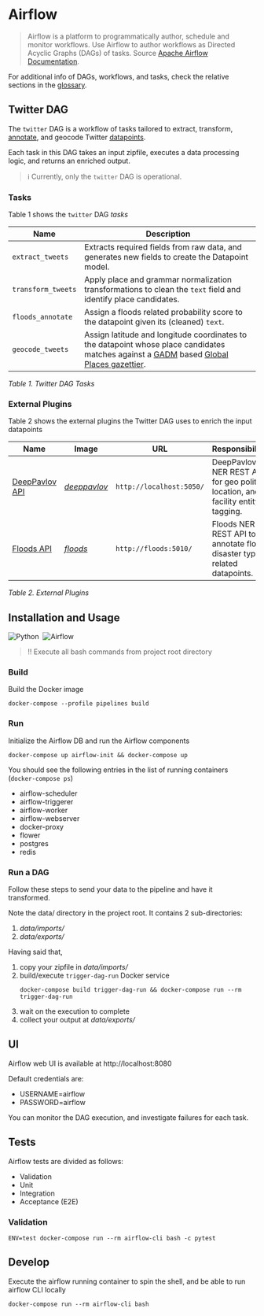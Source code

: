 # Airflow

> Airflow is a platform to programmatically author, schedule and monitor workflows.
> Use Airflow to author workflows as Directed Acyclic Graphs (DAGs) of tasks.
> Source [Apache Airflow Documentation](https://airflow.apache.org/docs/apache-airflow/2.2.3/index.html#apache-airflow-documentation).

For additional info of DAGs, workflows, and tasks, check the relative sections in the [glossary](../docs/glossary.md). 

## Twitter DAG

The `twitter` DAG is a workflow of tasks tailored to extract, transform,
[annotate](../docs/glossary.md#annotate), and geocode Twitter [datapoints](../docs/glossary.md#datapoint).

Each task in this DAG takes an input zipfile, executes a data processing logic,
and returns an enriched output.

> :information_source: Currently, only the `twitter` DAG is operational.

### Tasks

Table 1 shows the `twitter` DAG _tasks_

|Name|Description|
|----|-----------|
|`extract_tweets`|Extracts required fields from raw data, and generates new fields to create the Datapoint model.|
|`transform_tweets`|Apply place and grammar normalization transformations to clean the `text` field and identify place candidates.|
|`floods_annotate`|Assign a floods related probability score to the datapoint given its (cleaned) `text`.|
|`geocode_tweets`|Assign latitude and longitude coordinates to the datapoint whose place candidates matches against a [GADM](https://gadm.org) based [Global Places gazettier](geocode_tweets/config/global_places_v1.tsv).|

_Table 1. Twitter DAG Tasks_

### External Plugins

Table 2 shows the external plugins the Twitter DAG uses to enrich the input datapoints

|Name|Image|URL|Responsibilities|
|----|-----|---|----------------|
|[DeepPavlov API](annotators/deeppavlov/README.md)|[_deeppavlov_](annotators/deeppavlov/Dockerfile)|`http://localhost:5050/`|DeepPavlov NER REST API for geo political, location, and facility entity tagging.|
|[Floods API](annotators/floods/README.md)|[_floods_](annotators/floods/Dockerfile)|`http://floods:5010/`|Floods NER REST API to annotate floods disaster type related datapoints.|

_Table 2. External Plugins_

## Installation and Usage

![Python](https://img.shields.io/badge/Python-3.8-information)&nbsp;&nbsp;![Airflow](https://img.shields.io/badge/Airflow-2.2.3-information)

> :bangbang: Execute all bash commands from project root directory

### Build

Build the Docker image

```shell
docker-compose --profile pipelines build
```

### Run

Initialize the Airflow DB and run the Airflow components

```shell
docker-compose up airflow-init && docker-compose up
```

You should see the following entries in the list of running containers (`docker-compose ps`)

- airflow-scheduler
- airflow-triggerer
- airflow-worker
- airflow-webserver
- docker-proxy
- flower
- postgres
- redis

### Run a DAG

Follow these steps to send your data to the pipeline and have it transformed.

Note the data/ directory in the project root. It contains 2 sub-directories:
1. _data/imports/_
2. _data/exports/_

Having said that,
1. copy your zipfile in _data/imports/_
2. build/execute `trigger-dag-run` Docker service
    ```shell
    docker-compose build trigger-dag-run && docker-compose run --rm trigger-dag-run
    ```
3. wait on the execution to complete
4. collect your output at _data/exports/_

## UI

Airflow web UI is available at http://localhost:8080 

Default credentials are:
* USERNAME=airflow
* PASSWORD=airflow

You can monitor the DAG execution, and investigate failures for each task.

## Tests

Airflow tests are divided as follows:

* Validation
* Unit
* Integration
* Acceptance (E2E)

### Validation

```shell
ENV=test docker-compose run --rm airflow-cli bash -c pytest
```

## Develop

Execute the airflow running container to spin the shell,
and be able to run airflow CLI locally

```shell
docker-compose run --rm airflow-cli bash
```

